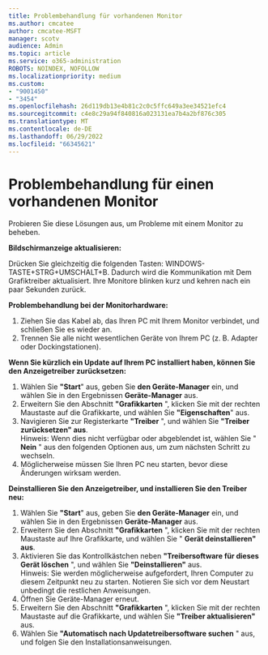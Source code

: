 ```yaml
---
title: Problembehandlung für vorhandenen Monitor
ms.author: cmcatee
author: cmcatee-MSFT
manager: scotv
audience: Admin
ms.topic: article
ms.service: o365-administration
ROBOTS: NOINDEX, NOFOLLOW
ms.localizationpriority: medium
ms.custom:
- "9001450"
- "3454"
ms.openlocfilehash: 26d119db13e4b81c2c0c5ffc649a3ee34521efc4
ms.sourcegitcommit: c4e8c29a94f840816a023131ea7b4a2bf876c305
ms.translationtype: MT
ms.contentlocale: de-DE
ms.lasthandoff: 06/29/2022
ms.locfileid: "66345621"
---
```

# <a name="troubleshoot-an-existing-monitor"></a>Problembehandlung für einen vorhandenen Monitor

Probieren Sie diese Lösungen aus, um Probleme mit einem Monitor zu beheben. 

**Bildschirmanzeige aktualisieren:**

Drücken Sie gleichzeitig die folgenden Tasten: WINDOWS-TASTE+STRG+UMSCHALT+B. Dadurch wird die Kommunikation mit Dem Grafiktreiber aktualisiert. Ihre Monitore blinken kurz und kehren nach ein paar Sekunden zurück.

**Problembehandlung bei der Monitorhardware:**

1. Ziehen Sie das Kabel ab, das Ihren PC mit Ihrem Monitor verbindet, und schließen Sie es wieder an.
2. Trennen Sie alle nicht wesentlichen Geräte von Ihrem PC (z. B. Adapter oder Dockingstationen).

**Wenn Sie kürzlich ein Update auf Ihrem PC installiert haben, können Sie den Anzeigetreiber zurücksetzen:**

1. Wählen Sie **"Start**" aus, geben Sie **den Geräte-Manager** ein, und wählen Sie in den Ergebnissen **Geräte-Manager** aus.
2. Erweitern Sie den Abschnitt **"Grafikkarten** ", klicken Sie mit der rechten Maustaste auf die Grafikkarte, und wählen Sie **"Eigenschaften**" aus.
3. Navigieren Sie zur Registerkarte **"Treiber** ", und wählen Sie **"Treiber zurücksetzen" aus**. <br>
Hinweis: Wenn dies nicht verfügbar oder abgeblendet ist, wählen Sie " **Nein** " aus den folgenden Optionen aus, um zum nächsten Schritt zu wechseln.
4. Möglicherweise müssen Sie Ihren PC neu starten, bevor diese Änderungen wirksam werden.

**Deinstallieren Sie den Anzeigetreiber, und installieren Sie den Treiber neu:**

1. Wählen Sie **"Start**" aus, geben Sie **den Geräte-Manager** ein, und wählen Sie in den Ergebnissen **Geräte-Manager** aus.
2. Erweitern Sie den Abschnitt **"Grafikkarten** ", klicken Sie mit der rechten Maustaste auf Ihre Grafikkarte, und wählen Sie " **Gerät deinstallieren" aus**. 
3. Aktivieren Sie das Kontrollkästchen neben **"Treibersoftware für dieses Gerät löschen** ", und wählen Sie **"Deinstallieren"** aus.<br>
Hinweis: Sie werden möglicherweise aufgefordert, Ihren Computer zu diesem Zeitpunkt neu zu starten. Notieren Sie sich vor dem Neustart unbedingt die restlichen Anweisungen.
4. Öffnen Sie Geräte-Manager erneut.
5. Erweitern Sie den Abschnitt **"Grafikkarten** ", klicken Sie mit der rechten Maustaste auf die Grafikkarte, und wählen Sie **"Treiber aktualisieren"** aus.
6. Wählen Sie **"Automatisch nach Updatetreibersoftware suchen** " aus, und folgen Sie den Installationsanweisungen.